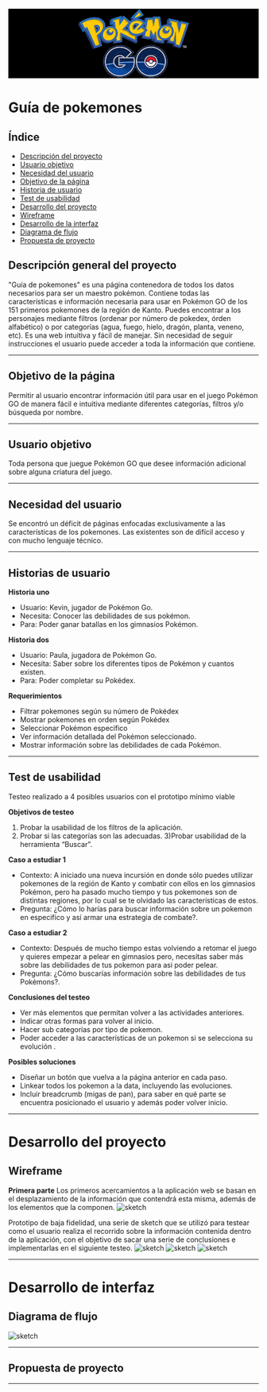 ![Banner](banner.jpg)

# Guía de pokemones

## Índice

* [Descripción del proyecto](#descripción-general-del-proyecto)
* [Usuario objetivo](#usuario-objetivo)
* [Necesidad del usuario](#necesidad-del-usuario)
* [Objetivo de la página](#objetivo-de-la-página)
* [Historia de usuario](#historia-de-usuario)
* [Test de usabilidad](#test-de-usabilidad)
* [Desarrollo del proyecto](#desarrollo-del-proyecto)
* [Wireframe](#wireframe)
* [Desarrollo de la interfaz](desarrollo-de-la-interfaz)
* [Diagrama de flujo](#diagrama-de-flujo)
* [Propuesta de proyecto](#propuesta-de-proyecto)


## Descripción general del proyecto

"Guía de pokemones" es una página contenedora de todos los datos necesarios para ser un maestro pokémon. Contiene todas las características e información necesaria para usar en Pokémon GO de los 151 primeros pokemones de la región de Kanto. Puedes encontrar a los personajes mediante filtros (ordenar por número de pokedex, órden alfabético) o por categorías (agua, fuego, hielo, dragón, planta, veneno, etc). Es una web intuitiva y fácil de manejar. Sin necesidad de seguir instrucciones el usuario puede acceder a toda la información que contiene.
***
## Objetivo de la página
Permitir al usuario encontrar información útil para usar en el juego Pokémon GO de manera fácil e intuitiva mediante diferentes categorías, filtros y/o búsqueda por nombre.
***
## Usuario objetivo
Toda persona que juegue Pokémon GO que desee información adicional sobre alguna criatura del juego.
***
## Necesidad del usuario
Se encontró un déficit de páginas enfocadas exclusivamente a las características de los pokemones. Las existentes son de difícil acceso y con mucho lenguaje técnico.
***
## Historias de usuario
**Historia uno**
- Usuario: Kevin, jugador de Pokémon Go.
- Necesita: Conocer las debilidades de sus pokémon.
- Para: Poder ganar batallas en los gimnasios Pokémon.

**Historia dos**
- Usuario: Paula, jugadora de Pokémon Go.
- Necesita: Saber sobre los diferentes tipos de Pokémon y cuantos existen.
- Para: Poder completar su Pokédex.

**Requerimientos**
- Filtrar pokemones según su número de Pokédex
- Mostrar pokemones en orden según Pokédex
- Seleccionar Pokémon específico
- Ver información detallada del Pokémon seleccionado.
- Mostrar información sobre las debilidades de cada Pokémon.

***
## Test de usabilidad
Testeo realizado a 4 posibles usuarios con el prototipo mínimo viable

**Objetivos de testeo**
1) Probar la usabilidad de los filtros de la aplicación.
2) Probar si las categorías son las adecuadas.
3)Probar usabilidad de la herramienta “Buscar”.

**Caso a estudiar 1**
- Contexto: A iniciado una nueva incursión en donde sólo puedes utilizar pokemones de la región de Kanto y combatir con ellos en los gimnasios Pokémon, pero ha pasado mucho tiempo y tus pokemones son de distintas regiones, por lo cual se te olvidado las características de estos.
- Pregunta: ¿Cómo lo harías para buscar información sobre un pokemon en especifico y así armar una estrategia de combate?.

**Caso a estudiar 2**
- Contexto: Después de mucho tiempo estas volviendo a retomar el juego y quieres empezar a pelear en gimnasios pero, necesitas saber más sobre las debilidades de tus pokemon para asi poder pelear.
- Pregunta: ¿Cómo buscarías información sobre las debilidades de tus Pokémons?.

**Conclusiones del testeo**
- Ver más elementos que permitan volver a las actividades anteriores.
- Indicar otras formas para volver al inicio.
- Hacer sub categorías por tipo de pokemon.
- Poder acceder a las características de un pokemon si se selecciona su evolución .

**Posibles soluciones**
- Diseñar un botón que vuelva a la página anterior en cada paso.
- Linkear todos los pokemon a la data, incluyendo las evoluciones.
- Incluir breadcrumb (migas de pan), para saber en qué parte se encuentra posicionado el usuario y además poder volver inicio.

***
# Desarrollo del proyecto
## Wireframe
**Primera parte**
Los primeros acercamientos a la aplicación web se basan en el desplazamiento de la información que contendrá esta misma, además de los elementos que la componen.
![sketch](https://raw.githubusercontent.com/camilaAstorgaBatarce/scl-2018-12-bc-core-data-lovers/master/sketch/sketch.jpg)


Prototipo de baja fidelidad, una serie de sketch que se utilizó para testear como el usuario realiza el recorrido sobre la información contenida dentro de la aplicación, con el objetivo de sacar una serie de conclusiones e implementarlas en el siguiente testeo.
![sketch](https://raw.githubusercontent.com/camilaAstorgaBatarce/scl-2018-12-bc-core-data-lovers/master/sketch/primerapantalla.jpg)
![sketch](https://raw.githubusercontent.com/camilaAstorgaBatarce/scl-2018-12-bc-core-data-lovers/master/sketch/segundapantalla.jpg)
![sketch](https://raw.githubusercontent.com/camilaAstorgaBatarce/scl-2018-12-bc-core-data-lovers/master/sketch/tercerapantalla.jpg)

***
# Desarrollo de interfaz
## Diagrama de flujo
![sketch](https://raw.githubusercontent.com/camilaAstorgaBatarce/scl-2018-12-bc-core-data-lovers/master/sketch/Diagrama-de-flujo-pokemon.jpg)
***
## Propuesta de proyecto
***
